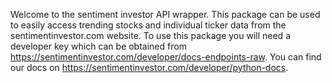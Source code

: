 Welcome to the sentiment investor API wrapper. This package can be used to easily access trending stocks and individual ticker data from the sentimentinvestor.com website. To use this package you will need a developer key which can be obtained from https://sentimentinvestor.com/developer/docs-endpoints-raw. You can find our docs on https://sentimentinvestor.com/developer/python-docs.